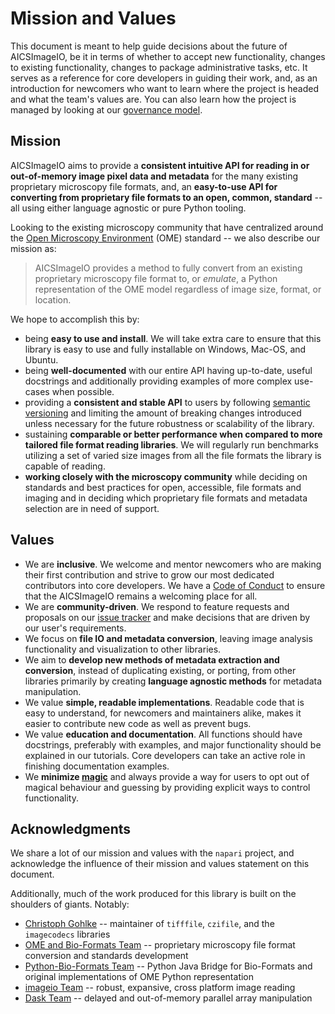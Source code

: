 # Mission and Values

This document is meant to help guide decisions about the future of AICSImageIO, be it
in terms of whether to accept new functionality, changes to existing functionality,
changes to package administrative tasks, etc. It serves as a reference for core
developers in guiding their work, and, as an introduction for newcomers who want to
learn where the project is headed and what the team's values are. You can also learn
how the project is managed by looking at our [governance model](./governance.html).

## Mission

AICSImageIO aims to provide a **consistent intuitive API for reading in or out-of-memory
image pixel data and metadata** for the many existing proprietary microscopy file
formats, and, an **easy-to-use API for converting from proprietary file formats to an
open, common, standard** -- all using either language agnostic or pure Python tooling.

Looking to the existing microscopy community that have centralized around the
[Open Microscopy Environment](https://www.openmicroscopy.org/) (OME) standard -- we also
describe our mission as:

> AICSImageIO provides a method to fully convert from an existing proprietary microscopy
> file format to, or _emulate_, a Python representation of the OME model regardless of
> image size, format, or location.

We hope to accomplish this by:
* being **easy to use and install**. We will take extra care to ensure that this library
is easy to use and fully installable on Windows, Mac-OS, and Ubuntu.
* being **well-documented** with our entire API having up-to-date, useful docstrings
and additionally providing examples of more complex use-cases when possible.
* providing a **consistent and stable API** to users by following
[semantic versioning](https://semver.org/) and limiting the amount of breaking changes
introduced unless necessary for the future robustness or scalability of the library.
* sustaining **comparable or better performance when compared to more tailored file
format reading libraries**. We will regularly run benchmarks utilizing a set of varied
size images from all the file formats the library is capable of reading.
* **working closely with the microscopy community** while deciding on standards and best
practices for open, accessible, file formats and imaging and in deciding which
proprietary file formats and metadata selection are in need of support.

## Values
* We are **inclusive**. We welcome and mentor newcomers who are making their first
contribution and strive to grow our most dedicated contributors into core developers. We
have a [Code of Conduct](./code_of_conduct.html) to ensure that the AICSImageIO remains
a welcoming place for all.
* We are **community-driven**. We respond to feature requests and proposals on our
[issue tracker](https://github.com/AllenCellModeling/aicsimageio/issues) and make
decisions that are driven by our user's requirements.
* We focus on **file IO and metadata conversion**, leaving image analysis functionality
and visualization to other libraries.
* We aim to **develop new methods of metadata extraction and conversion**, instead of
duplicating existing, or porting, from other libraries primarily by creating **language
agnostic methods** for metadata manipulation.
* We value **simple, readable implementations**. Readable code that is easy to
understand, for newcomers and maintainers alike, makes it easier to contribute new code
as well as prevent bugs.
* We value **education and documentation**. All functions should have docstrings,
preferably with examples, and major functionality should be explained in our tutorials.
Core developers can take an active role in finishing documentation examples.
* We **minimize [magic](https://en.wikipedia.org/wiki/Magic_(programming))** and always
provide a way for users to opt out of magical behaviour and guessing by providing
explicit ways to control functionality.

## Acknowledgments
We share a lot of our mission and values with the `napari` project, and acknowledge the
influence of their mission and values statement on this document.

Additionally, much of the work produced for this library is built on the shoulders of
giants. Notably:
* [Christoph Gohlke](https://www.lfd.uci.edu/~gohlke/) -- maintainer of `tifffile`,
`czifile`, and the `imagecodecs` libraries
* [OME and Bio-Formats Team](https://github.com/ome/bioformats) -- proprietary
microscopy file format conversion and standards development
* [Python-Bio-Formats Team](https://github.com/CellProfiler/python-bioformats) --
Python Java Bridge for Bio-Formats and original implementations of OME Python
representation
* [imageio Team](https://github.com/imageio/imageio) -- robust, expansive, cross
platform image reading
* [Dask Team](https://dask.org/) -- delayed and out-of-memory parallel array
manipulation
